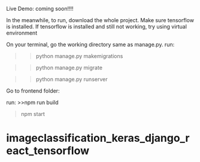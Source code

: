 Live Demo: coming soon!!!!

In the meanwhile, to run,  download the whole project.
Make sure tensorflow is installed. If tensorflow is installed and still not working, try using virtual environment

On your terminal, go the working directory same as manage.py. run:

>>python manage.py makemigrations

>>python manage.py migrate

>>python manage.py runserver

Go to frontend folder:

run: >>npm run build

>npm start 

# imageclassification_keras_django_react_tensorflow
